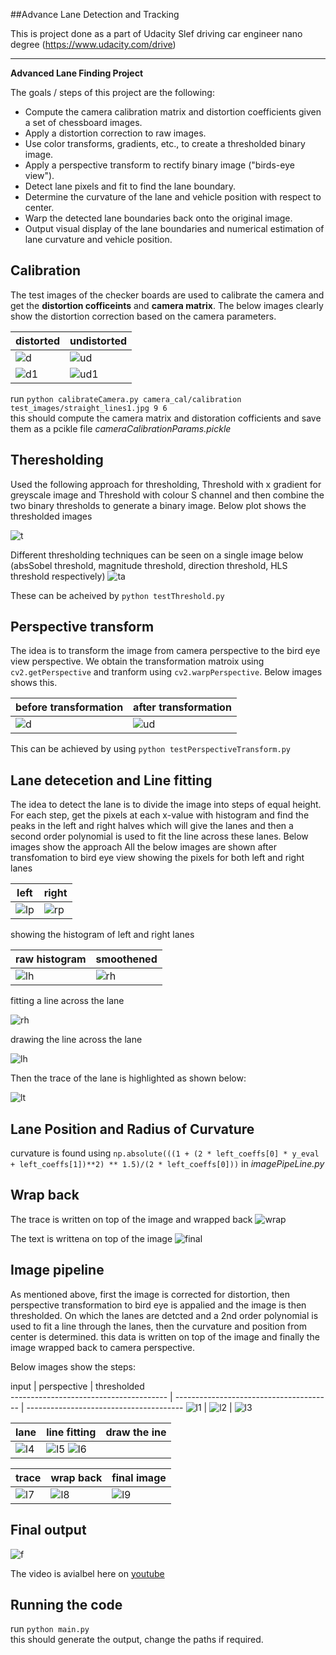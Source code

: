 ##Advance Lane Detection and Tracking

This is project done as a part of Udacity Slef driving car engineer nano degree (https://www.udacity.com/drive)

---

**Advanced Lane Finding Project**

The goals / steps of this project are the following:

* Compute the camera calibration matrix and distortion coefficients given a set of chessboard images.
* Apply a distortion correction to raw images.
* Use color transforms, gradients, etc., to create a thresholded binary image.
* Apply a perspective transform to rectify binary image ("birds-eye view").
* Detect lane pixels and fit to find the lane boundary.
* Determine the curvature of the lane and vehicle position with respect to center.
* Warp the detected lane boundaries back onto the original image.
* Output visual display of the lane boundaries and numerical estimation of lane curvature and vehicle position.

## Calibration
The test images of the checker boards are used to calibrate the camera and get the **distortion cofficeints** and **camera matrix**. The below images clearly show the distortion correction based on the camera parameters.

distorted                                      |              undistorted                         
---------------------------------------------- | ----------------------------------------------
![d](./camera_cal/calibration9.jpg)            | ![ud](./corrected_images/corrected_calibration9.png) 
![d1](./test_images/test5.jpg)                 | ![ud1](./corrected_images/test51.png) 

run `python calibrateCamera.py camera_cal/calibration test_images/straight_lines1.jpg 9 6`         
this should compute the camera matrix and distoration cofficients and save them as a pcikle file
 *cameraCalibrationParams.pickle*
 
## Theresholding  
 
Used the following approach for thresholding, Threshold with x gradient for greyscale image and Threshold with colour S channel and then combine the two binary thresholds to generate a binary image.
Below plot shows the thresholded images

![t](./corrected_images/pipeline/thresholded5.png)

Different thresholding techniques can be seen on a single image below (absSobel threshold, magnitude threshold, direction threshold, HLS threshold respectively)
![ta](./corrected_images/thresholded_subplot.png)

These can be acheived by `python testThreshold.py`     

## Perspective transform

The idea is to transform the image from camera perspective to the bird eye view perspective. We obtain the transformation matroix using `cv2.getPerspective` and tranform using `cv2.warpPerspective`.
Below images shows this.

before transformation                             |              after transformation 
------------------------------------------------  | ------------------------------------------------
![d](./corrected_images/pipeline/input0.png)      | ![ud](./corrected_images/pipeline/perspective1.png) 

This can be achieved by using `python testPerspectiveTransform.py`    

## Lane detecetion and Line fitting

The idea to detect the lane is to divide the image into steps of equal height. For each step, get the pixels at each x-value with histogram and find the peaks in the left and right halves which will give the lanes and then a second order polynomial is used to fit the line across these lanes.
Below images show the approach
All the below images are shown after transfomation to bird eye view
showing the pixels for both left and right lanes

left                                                 | right
---------------------------------------------------- | ----------------------------------------------------
![lp](./corrected_images/pipeline/pixelsLeft.png)    | ![rp](./corrected_images/pipeline/pixelsright.png)

showing the histogram of left and right lanes

raw histogram                                        | smoothened
---------------------------------------------------- | ----------------------------------------------------
![lh](./corrected_images/pipeline/rawHist.png)       | ![rh](./corrected_images/pipeline/smoothHist.png)

fitting a line across the lane

![rh](./corrected_images/pipeline/poly7.png)

drawing the line across the lane

![lh](./corrected_images/pipeline/ployfitLeft8.png)

Then the trace of the lane is highlighted as shown below:

![lt](./corrected_images/pipeline/trace10.png)

## Lane Position and Radius of Curvature
curvature is found using `np.absolute(((1 + (2 * left_coeffs[0] * y_eval + left_coeffs[1])**2) ** 1.5)/(2 * left_coeffs[0]))` in *imagePipeLine.py*

## Wrap back
The trace is written on top of the image and wrapped back
![wrap](./corrected_images/pipeline/wraptrace11.png)

The text is writtena on top of the image
![final](./corrected_images/imageAfterPipeLine.png)

## Image pipeline

As mentioned above, first the image is corrected for distortion, then perspective transformation to bird eye is appalied and the image is then thresholded. On which the lanes are detcted and a 2nd order polynomial is used to fit a line through the lanes, then the curvature and position from center is determined. this data is written on top of the image and finally the image wrapped back to camera perspective.

Below images show the steps:

input                                   | perspective                             | thresholded                           
--------------------------------------- | --------------------------------------- | --------------------------------------- ![l1](./corrected_images/pipeline/input0.png) | ![l2](./corrected_images/pipeline/perspective1.png) | ![l3](./corrected_images/pipeline/thresholdedHLSBinary4.png)

lane                                    | line fitting                            | draw the ine                           
--------------------------------------- | --------------------------------------- | ---------------------------------------
![l4](./corrected_images/pipeline/wrap6.png) | ![l5](./corrected_images/pipeline/poly7.png) ![l6](./corrected_images/pipeline/ployfitLeft8.png)

trace                                   | wrap back                               | final image                         
--------------------------------------- | --------------------------------------- | ---------------------------------------
![l7](./corrected_images/pipeline/trace10.png) | ![l8](./corrected_images/pipeline/wraptrace11.png) | ![l9](./corrected_images/imageAfterPipeLine.png)

## Final output

![f](./corrected_images/imageAfterPipeLine.png)

The video is avialbel here on [youtube](https://www.youtube.com/watch?v=he3RUaivvJc&feature=youtu.be)

## Running the code
run `python main.py`      
this should generate the output, change the paths if required.
